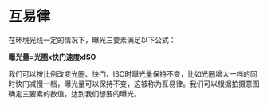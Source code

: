 # 互易律


在环境光线一定的情况下，曝光三要素满足以下公式：



**曝光量=光圈x快门速度xISO**

我们可以按比例改变光圈、快门、ISO时曝光量保持不变，比如光圈增大一档的同时快门减慢一档，曝光量可以保持不变，这被称为互易律。我们可以根据拍摄意图确定三要素的数值，达到我们想要的曝光。


